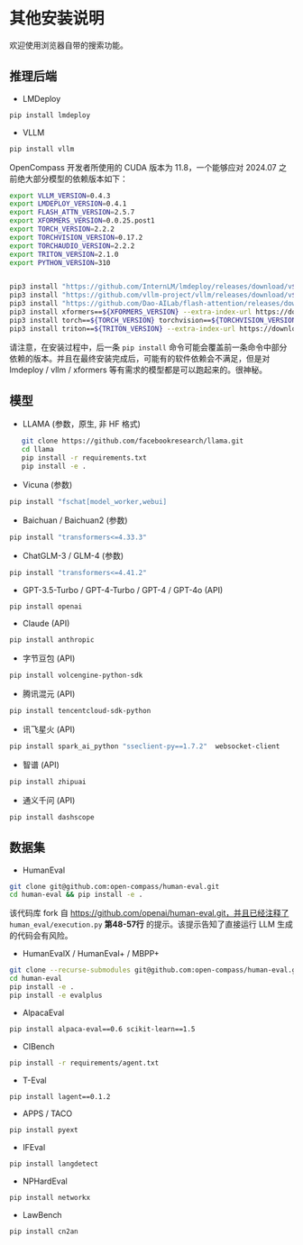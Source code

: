 # 其他安装说明

欢迎使用浏览器自带的搜索功能。

## 推理后端

- LMDeploy

```bash
pip install lmdeploy
```

- VLLM

```bash
pip install vllm
```

OpenCompass 开发者所使用的 CUDA 版本为 11.8，一个能够应对 2024.07 之前绝大部分模型的依赖版本如下：

```bash
export VLLM_VERSION=0.4.3
export LMDEPLOY_VERSION=0.4.1
export FLASH_ATTN_VERSION=2.5.7
export XFORMERS_VERSION=0.0.25.post1
export TORCH_VERSION=2.2.2
export TORCHVISION_VERSION=0.17.2
export TORCHAUDIO_VERSION=2.2.2
export TRITON_VERSION=2.1.0
export PYTHON_VERSION=310


pip3 install "https://github.com/InternLM/lmdeploy/releases/download/v${LMDEPLOY_VERSION}/lmdeploy-${LMDEPLOY_VERSION}+cu118-cp${PYTHON_VERSION}-cp${PYTHON_VERSION}-manylinux2014_x86_64.whl" --extra-index-url https://download.pytorch.org/whl/cu118
pip3 install "https://github.com/vllm-project/vllm/releases/download/v${VLLM_VERSION}/vllm-${VLLM_VERSION}+cu118-cp${PYTHON_VERSION}-cp${PYTHON_VERSION}-manylinux1_x86_64.whl" --extra-index-url https://download.pytorch.org/whl/cu118
pip3 install "https://github.com/Dao-AILab/flash-attention/releases/download/v${FLASH_ATTN_VERSION}/flash_attn-${FLASH_ATTN_VERSION}+cu118torch2.2cxx11abiFALSE-cp${PYTHON_VERSION}-cp${PYTHON_VERSION}-linux_x86_64.whl" --extra-index-url https://download.pytorch.org/whl/cu118
pip3 install xformers==${XFORMERS_VERSION} --extra-index-url https://download.pytorch.org/whl/cu118
pip3 install torch==${TORCH_VERSION} torchvision==${TORCHVISION_VERSION} torchaudio==${TORCHAUDIO_VERSION} --index-url https://download.pytorch.org/whl/cu118
pip3 install triton==${TRITON_VERSION} --extra-index-url https://download.pytorch.org/whl/cu118
```

请注意，在安装过程中，后一条 `pip install` 命令可能会覆盖前一条命令中部分依赖的版本。并且在最终安装完成后，可能有的软件依赖会不满足，但是对 lmdeploy / vllm / xformers 等有需求的模型都是可以跑起来的。很神秘。

## 模型

- LLAMA (参数，原生, 非 HF 格式)

```bash
   git clone https://github.com/facebookresearch/llama.git
   cd llama
   pip install -r requirements.txt
   pip install -e .
```

- Vicuna (参数)

```bash
pip install "fschat[model_worker,webui]
```

- Baichuan / Baichuan2 (参数)

```bash
pip install "transformers<=4.33.3"
```

- ChatGLM-3 / GLM-4 (参数)

```bash
pip install "transformers<=4.41.2"
```

- GPT-3.5-Turbo / GPT-4-Turbo / GPT-4 / GPT-4o (API)

```bash
pip install openai
```

- Claude (API)

```bash
pip install anthropic
```

- 字节豆包 (API)

```bash
pip install volcengine-python-sdk
```

- 腾讯混元 (API)

```bash
pip install tencentcloud-sdk-python
```

- 讯飞星火 (API)

```bash
pip install spark_ai_python "sseclient-py==1.7.2"  websocket-client
```

- 智谱 (API)

```bash
pip install zhipuai
```

- 通义千问 (API)

```bash
pip install dashscope
```

## 数据集

- HumanEval

```bash
git clone git@github.com:open-compass/human-eval.git
cd human-eval && pip install -e .
```

该代码库 fork 自 https://github.com/openai/human-eval.git，并且已经注释了 `human_eval/execution.py` **第48-57行** 的提示。该提示告知了直接运行 LLM 生成的代码会有风险。

- HumanEvalX / HumanEval+ / MBPP+

```bash
git clone --recurse-submodules git@github.com:open-compass/human-eval.git
cd human-eval
pip install -e .
pip install -e evalplus
```

- AlpacaEval

```bash
pip install alpaca-eval==0.6 scikit-learn==1.5
```

- CIBench

```bash
pip install -r requirements/agent.txt
```

- T-Eval

```bash
pip install lagent==0.1.2
```

- APPS / TACO

```bash
pip install pyext
```

- IFEval

```bash
pip install langdetect
```

- NPHardEval

```bash
pip install networkx
```

- LawBench

```bash
pip install cn2an
```
